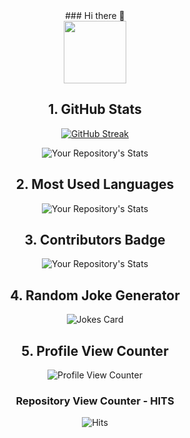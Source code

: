 <div align="center">
  ### Hi there 👋
</div>

<div id="header" align="center">
  <img src="https://media.giphy.com/media/M9gbBd9nbDrOTu1Mqx/giphy.gif" width="100"/>

  
  ## 1. GitHub Stats
[![GitHub Streak](https://github-readme-streak-stats.herokuapp.com?user=aboobakurusuheyl&theme=dark&hide_border=true)](https://git.io/streak-stats)

![Your Repository's Stats](https://github-readme-stats.vercel.app/api?username=aboobakurusuheyl&show_icons=true)

## 2. Most Used Languages
![Your Repository's Stats](https://github-readme-stats.vercel.app/api/top-langs/?username=aboobakurusuheyl&theme=blue-green)

## 3. Contributors Badge
![Your Repository's Stats](https://contrib.rocks/image?repo=aboobakurusuheyl/Python)

## 4. Random Joke Generator
![Jokes Card](https://readme-jokes.vercel.app/api)

## 5. Profile View Counter
![Profile View Counter](https://komarev.com/ghpvc/?username=aboobakurusuheyl)

### Repository View Counter - HITS
![Hits](https://hitcounter.pythonanywhere.com/count/tag.svg?url=https://github.com/aboobakurusuheyl/Python)

</div>

